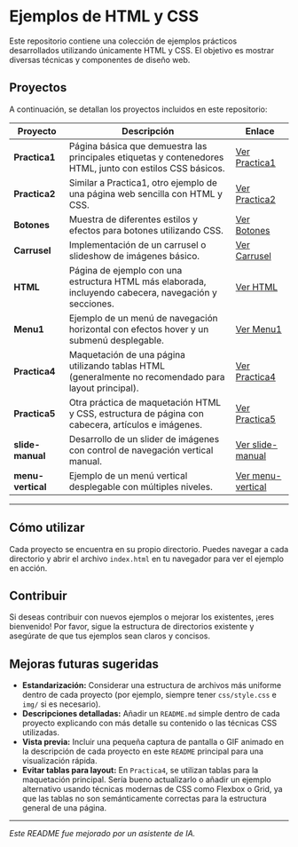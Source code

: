# Ejemplos de HTML y CSS

Este repositorio contiene una colección de ejemplos prácticos desarrollados utilizando únicamente HTML y CSS. El objetivo es mostrar diversas técnicas y componentes de diseño web.

## Proyectos

A continuación, se detallan los proyectos incluidos en este repositorio:

| Proyecto        | Descripción                                                                                                | Enlace                                |
|-----------------|------------------------------------------------------------------------------------------------------------|---------------------------------------|
| **Practica1**   | Página básica que demuestra las principales etiquetas y contenedores HTML, junto con estilos CSS básicos.     | [Ver Practica1](./Practica1/)         |
| **Practica2**   | Similar a Practica1, otro ejemplo de una página web sencilla con HTML y CSS.                               | [Ver Practica2](./Practica2/)         |
| **Botones**     | Muestra de diferentes estilos y efectos para botones utilizando CSS.                                       | [Ver Botones](./Botones/)             |
| **Carrusel**    | Implementación de un carrusel o slideshow de imágenes básico.                                              | [Ver Carrusel](./Carrusel/)           |
| **HTML**        | Página de ejemplo con una estructura HTML más elaborada, incluyendo cabecera, navegación y secciones.        | [Ver HTML](./HTML/)                   |
| **Menu1**       | Ejemplo de un menú de navegación horizontal con efectos hover y un submenú desplegable.                     | [Ver Menu1](./Menu1/)                 |
| **Practica4**   | Maquetación de una página utilizando tablas HTML (generalmente no recomendado para layout principal).        | [Ver Practica4](./Practica4/)         |
| **Practica5**   | Otra práctica de maquetación HTML y CSS, estructura de página con cabecera, artículos e imágenes.          | [Ver Practica5](./Practica5/)         |
| **slide-manual**| Desarrollo de un slider de imágenes con control de navegación vertical manual.                               | [Ver slide-manual](./slide-manual/)   |
| **menu-vertical**| Ejemplo de un menú vertical desplegable con múltiples niveles.                                              | [Ver menu-vertical](./menu-vertical/)|

---

## Cómo utilizar

Cada proyecto se encuentra en su propio directorio. Puedes navegar a cada directorio y abrir el archivo `index.html` en tu navegador para ver el ejemplo en acción.

## Contribuir

Si deseas contribuir con nuevos ejemplos o mejorar los existentes, ¡eres bienvenido! Por favor, sigue la estructura de directorios existente y asegúrate de que tus ejemplos sean claros y concisos.

## Mejoras futuras sugeridas

- **Estandarización:** Considerar una estructura de archivos más uniforme dentro de cada proyecto (por ejemplo, siempre tener `css/style.css` e `img/` si es necesario).
- **Descripciones detalladas:** Añadir un `README.md` simple dentro de cada proyecto explicando con más detalle su contenido o las técnicas CSS utilizadas.
- **Vista previa:** Incluir una pequeña captura de pantalla o GIF animado en la descripción de cada proyecto en este `README` principal para una visualización rápida.
- **Evitar tablas para layout:** En `Practica4`, se utilizan tablas para la maquetación principal. Sería bueno actualizarlo o añadir un ejemplo alternativo usando técnicas modernas de CSS como Flexbox o Grid, ya que las tablas no son semánticamente correctas para la estructura general de una página.

---
*Este README fue mejorado por un asistente de IA.*

